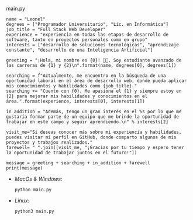 main.py

    name = "Leonel"
    degrees = ["Programador Universitario", "Lic. en Informática"]
    job_title = "Full Stack Web Developer"
    experience = "experiencia en todas las etapas de desarrollo de software, tanto en proyectos personales como en grupo"
    interests = ["desarrollo de soluciones tecnológicas", "aprendizaje constante", "desarrollo de una Inteligencia Artificial"]

    greeting = "¡Hola, mi nombre es {0}! 👋😄, Soy estudiante avanzado de las carreras de {1} y {2}\n".format(name, degrees[0], degrees[1])

    searching = f"Actualmente, me encuentro en la búsqueda de una oportunidad laboral en el área de desarrollo web, donde pueda aplicar mis conocimientos y habilidades como {job_title}."
    searching += "Cuento con {0}. Me apasiona el {1} y siempre estoy en {2} para mejorar mis habilidades y conocimientos en el área.".format(experience, interests[0], interests[1])

    in_addition = "Además, tengo un gran interés en el %s por lo que me gustaría formar parte de un equipo que me brinde la oportunidad de trabajar en este campo y seguir aprendiendo.\n" % interests[2]

    visit_me="Si deseas conocer más sobre mi experiencia y habilidades, puedes visitar mi perfil en GitHub, donde comparto algunos de mis proyectos y trabajos realizados."
    farewell= " ".join([visit_me, "¡Gracias por tu tiempo y espero tener la oportunidad de trabajar juntos en el futuro!"])

    message = greeting + searching + in_addition + farewell
    print(message)

- _MacOs & Windows:_

      python main.py
    
- _Linux:_

      python3 main.py
    


<!--
[SPANISH]

# ¡Hola, mi nombre es Leonel! 👋😄, 

Soy estudiante de las carreras de Programador Universitario y Lic. en Informática. Actualmente, me encuentro en la búsqueda de una oportunidad laboral en el área de desarrollo de software, donde pueda aplicar mis conocimientos y habilidades como Full Stack Web Developer.

Cuento con experiencia en todas las etapas de desarrollo de software, tanto en proyectos personales como en grupo. Me apasiona el desarrollo de soluciones tecnológicas y siempre estoy en constante aprendizaje para mejorar mis habilidades y conocimientos en el área.

Además, tengo un gran interés en el desarrollo de una Inteligencia Artificial, por lo que me gustaría formar parte de un equipo que me brinde la oportunidad de trabajar en este campo y seguir aprendiendo.

Si deseas conocer más sobre mi experiencia y habilidades en desarrollo de software, puedes visitar mi perfil en GitHub, donde comparto algunos de mis proyectos y trabajos realizados

¡Gracias por tu tiempo y espero tener la oportunidad de trabajar juntos en el futuro!

[ENGLISH]

# Hi, my name is Leonel! 👋😄 

I am a student of University Programmer and Bachelor of Computer Science degrees. Currently, I am looking for a job opportunity in software development, where I can apply my knowledge and skills as a Full Stack Web Developer.

I have experience in all stages of software development, both in personal and group projects. I am passionate about developing technological solutions and I am always in constant learning to improve my skills and knowledge in the field.

In addition, I have a great interest in the development of Artificial Intelligence, so I would like to be part of a team that gives me the opportunity to work in this field and continue learning.

If you want to know more about my experience and skills in software development, you can visit my profile on GitHub, where I share some of my projects and work done

Thank you for your time and I hope to have the opportunity to work together in the future!
-->
<!--
**Leonel-H29/Leonel-H29** is a ✨ _special_ ✨ repository because its `README.md` (this file) appears on your GitHub profile.

Here are some ideas to get you started:

- 🔭 I’m currently working on ...
- 🌱 I’m currently learning ...
- 👯 I’m looking to collaborate on ...
- 🤔 I’m looking for help with ...
- 💬 Ask me about ...
- 📫 How to reach me: ...
- 😄 Pronouns: ...
- ⚡ Fun fact: ...
-->
